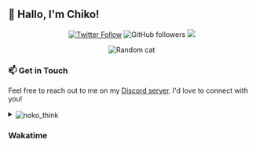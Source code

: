 ## 👋 Hallo, I'm Chiko!

<div align="center">

[![Twitter Follow](https://img.shields.io/twitter/follow/chikoxq?label=Follow)](https://twitter.com/intent/follow?screen_name=chikoxq)
![GitHub followers](https://img.shields.io/github/followers/chikof?label=Follow&style=social)
![](https://komarev.com/ghpvc/?username=chikof&color=blue)

</div>

<a href="https://cataas.com">
<img src="https://cataas.com/cat?type=square" align="right" width="300"alt="Random cat">
</a>

<div><picture><img src="https://raw.githubusercontent.com/carbon-language/carbon-lang/refs/heads/trunk/docs/images/bumper.png" alt=""></picture></div>

### 📫 Get in Touch
Feel free to reach out to me on my [Discord server](https://discord.gg/sejc7TnX6N). I'd love to connect with you!

<details>
<summary>
<img src="https://cdn3.emoji.gg/emojis/64203-noko-think.png" width="35px" height="35px" alt="noko_think" align="center">

### Wakatime
</summary>

<!--START_SECTION:waka-->
![Code Time](http://img.shields.io/badge/Code%20Time-2%2C385%20hrs%2018%20mins-blue)

![Profile Views](http://img.shields.io/badge/Profile%20Views-1-blue)

![Lines of code](https://img.shields.io/badge/From%20Hello%20World%20I%27ve%20Written-9.5%20million%20lines%20of%20code-blue)

**🐱 My GitHub Data** 

> 📦 106.2 kB Used in GitHub's Storage 
 > 
> 🏆 341 Contributions in the Year 2025
 > 
> 💼 Opted to Hire
 > 
> 📜 40 Public Repositories 
 > 
> 🔑 32 Private Repositories 
 > 
**I'm a Night 🦉** 

```text
🌞 Morning                933 commits         █░░░░░░░░░░░░░░░░░░░░░░░░   05.18 % 
🌆 Daytime                5672 commits        ████████░░░░░░░░░░░░░░░░░   31.50 % 
🌃 Evening                8480 commits        ████████████░░░░░░░░░░░░░   47.09 % 
🌙 Night                  2923 commits        ████░░░░░░░░░░░░░░░░░░░░░   16.23 % 
```
📅 **I'm Most Productive on Sunday** 

```text
Monday                   2083 commits        ███░░░░░░░░░░░░░░░░░░░░░░   11.57 % 
Tuesday                  1276 commits        ██░░░░░░░░░░░░░░░░░░░░░░░   07.09 % 
Wednesday                2502 commits        ███░░░░░░░░░░░░░░░░░░░░░░   13.89 % 
Thursday                 2603 commits        ████░░░░░░░░░░░░░░░░░░░░░   14.45 % 
Friday                   3370 commits        █████░░░░░░░░░░░░░░░░░░░░   18.71 % 
Saturday                 2393 commits        ███░░░░░░░░░░░░░░░░░░░░░░   13.29 % 
Sunday                   3781 commits        █████░░░░░░░░░░░░░░░░░░░░   21.00 % 
```


📊 **This Week I Spent My Time On** 

```text
🕑︎ Time Zone: Europe/London

💬 Programming Languages: 
Rust                     7 hrs 8 mins        ██████████████████░░░░░░░   71.21 % 
Nix                      40 mins             ██░░░░░░░░░░░░░░░░░░░░░░░   06.64 % 
SQL                      28 mins             █░░░░░░░░░░░░░░░░░░░░░░░░   04.65 % 
Makefile                 26 mins             █░░░░░░░░░░░░░░░░░░░░░░░░   04.37 % 
TOML                     19 mins             █░░░░░░░░░░░░░░░░░░░░░░░░   03.17 % 

🔥 Editors: 
Neovim                   10 hrs 2 mins       █████████████████████████   100.00 % 

💻 Operating System: 
Linux                    10 hrs 2 mins       █████████████████████████   100.00 % 
```

**I Mostly Code in TypeScript** 

```text
TypeScript               32 repos            ██████████░░░░░░░░░░░░░░░   40.00 % 
Rust                     30 repos            █████████░░░░░░░░░░░░░░░░   37.50 % 
Nix                      6 repos             ██░░░░░░░░░░░░░░░░░░░░░░░   07.50 % 
Lua                      3 repos             █░░░░░░░░░░░░░░░░░░░░░░░░   03.75 % 
Svelte                   1 repo              ░░░░░░░░░░░░░░░░░░░░░░░░░   01.25 % 
```




 Last Updated on 05/07/2025 01:07:31 UTC
<!--END_SECTION:waka-->

</details>

<!--
<p align="center">
     <a href="https://discord.gg/HhybNhchcC"><img src="https://invidget.switchblade.xyz/sejc7TnX6N" align="center" ><a>
</p> 
-->
